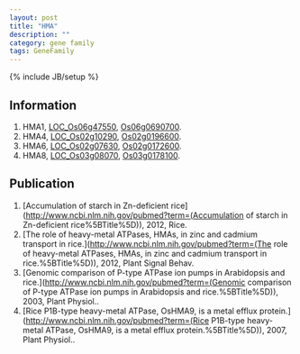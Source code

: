 ```yaml
---
layout: post
title: "HMA"
description: ""
category: gene family
tags: GeneFamily
---
```

{% include JB/setup %}

## Information
1. HMA1, [LOC_Os06g47550](http://rice.plantbiology.msu.edu/cgi-bin/ORF_infopage.cgi?orf=LOC_Os06g47550), [Os06g0690700](http://rapdb.dna.affrc.go.jp/viewer/gbrowse_details/irgsp1?name=Os06g0690700).
2. HMA4, [LOC_Os02g10290](http://rice.plantbiology.msu.edu/cgi-bin/ORF_infopage.cgi?orf=LOC_Os02g10290), [Os02g0196600](http://rapdb.dna.affrc.go.jp/viewer/gbrowse_details/irgsp1?name=Os02g0196600).
3. HMA6, [LOC_Os02g07630](http://rice.plantbiology.msu.edu/cgi-bin/ORF_infopage.cgi?orf=LOC_Os02g07630), [Os02g0172600](http://rapdb.dna.affrc.go.jp/viewer/gbrowse_details/irgsp1?name=Os02g0172600).
4. HMA8, [LOC_Os03g08070](http://rice.plantbiology.msu.edu/cgi-bin/ORF_infopage.cgi?orf=LOC_Os03g08070), [Os03g0178100](http://rapdb.dna.affrc.go.jp/viewer/gbrowse_details/irgsp1?name=Os03g0178100).

## Publication
1. [Accumulation of starch in Zn-deficient rice](http://www.ncbi.nlm.nih.gov/pubmed?term=(Accumulation of starch in Zn-deficient rice%5BTitle%5D)), 2012, Rice.
2. [The role of heavy-metal ATPases, HMAs, in zinc and cadmium transport in rice.](http://www.ncbi.nlm.nih.gov/pubmed?term=(The role of heavy-metal ATPases, HMAs, in zinc and cadmium transport in rice.%5BTitle%5D)), 2012, Plant Signal Behav.
3. [Genomic comparison of P-type ATPase ion pumps in Arabidopsis and rice.](http://www.ncbi.nlm.nih.gov/pubmed?term=(Genomic comparison of P-type ATPase ion pumps in Arabidopsis and rice.%5BTitle%5D)), 2003, Plant Physiol..
4. [Rice P1B-type heavy-metal ATPase, OsHMA9, is a metal efflux protein.](http://www.ncbi.nlm.nih.gov/pubmed?term=(Rice P1B-type heavy-metal ATPase, OsHMA9, is a metal efflux protein.%5BTitle%5D)), 2007, Plant Physiol..


